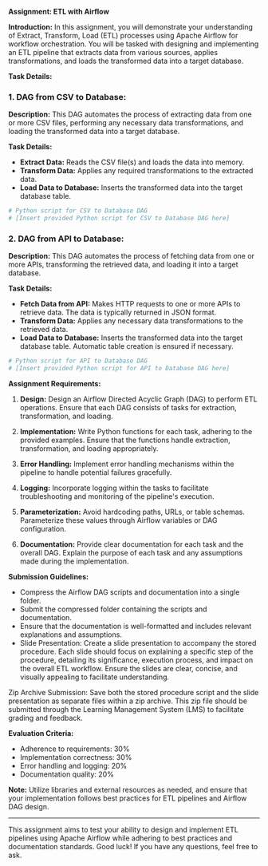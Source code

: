**Assignment: ETL with Airflow**

**Introduction:**
In this assignment, you will demonstrate your understanding of Extract, Transform, Load (ETL) processes using Apache Airflow for workflow orchestration. You will be tasked with designing and implementing an ETL pipeline that extracts data from various sources, applies transformations, and loads the transformed data into a target database.

**Task Details:**

### 1. DAG from CSV to Database:

**Description:**
This DAG automates the process of extracting data from one or more CSV files, performing any necessary data transformations, and loading the transformed data into a target database.

**Task Details:**
- **Extract Data:** Reads the CSV file(s) and loads the data into memory.
- **Transform Data:** Applies any required transformations to the extracted data.
- **Load Data to Database:** Inserts the transformed data into the target database table.

```python
# Python script for CSV to Database DAG
# [Insert provided Python script for CSV to Database DAG here]
```

### 2. DAG from API to Database:

**Description:**
This DAG automates the process of fetching data from one or more APIs, transforming the retrieved data, and loading it into a target database.

**Task Details:**
- **Fetch Data from API:** Makes HTTP requests to one or more APIs to retrieve data. The data is typically returned in JSON format.
- **Transform Data:** Applies any necessary data transformations to the retrieved data.
- **Load Data to Database:** Inserts the transformed data into the target database table. Automatic table creation is ensured if necessary.

```python
# Python script for API to Database DAG
# [Insert provided Python script for API to Database DAG here]
```

**Assignment Requirements:**

1. **Design:** Design an Airflow Directed Acyclic Graph (DAG) to perform ETL operations. Ensure that each DAG consists of tasks for extraction, transformation, and loading.
   
2. **Implementation:** Write Python functions for each task, adhering to the provided examples. Ensure that the functions handle extraction, transformation, and loading appropriately.

3. **Error Handling:** Implement error handling mechanisms within the pipeline to handle potential failures gracefully.

4. **Logging:** Incorporate logging within the tasks to facilitate troubleshooting and monitoring of the pipeline's execution.

5. **Parameterization:** Avoid hardcoding paths, URLs, or table schemas. Parameterize these values through Airflow variables or DAG configuration.

6. **Documentation:** Provide clear documentation for each task and the overall DAG. Explain the purpose of each task and any assumptions made during the implementation.

**Submission Guidelines:**
- Compress the Airflow DAG scripts and documentation into a single folder.
- Submit the compressed folder containing the scripts and documentation.
- Ensure that the documentation is well-formatted and includes relevant explanations and assumptions.
- Slide Presentation: Create a slide presentation to accompany the stored procedure. Each slide should focus on explaining a specific step of the procedure, detailing its significance, execution process, and impact on the overall ETL workflow. Ensure the slides are clear, concise, and visually appealing to facilitate understanding.

Zip Archive Submission: Save both the stored procedure script and the slide presentation as separate files within a zip archive. This zip file should be submitted through the Learning Management System (LMS) to facilitate grading and feedback.

**Evaluation Criteria:**
- Adherence to requirements: 30%
- Implementation correctness: 30%
- Error handling and logging: 20%
- Documentation quality: 20%

**Note:** Utilize libraries and external resources as needed, and ensure that your implementation follows best practices for ETL pipelines and Airflow DAG design.

---
This assignment aims to test your ability to design and implement ETL pipelines using Apache Airflow while adhering to best practices and documentation standards. Good luck! If you have any questions, feel free to ask.
